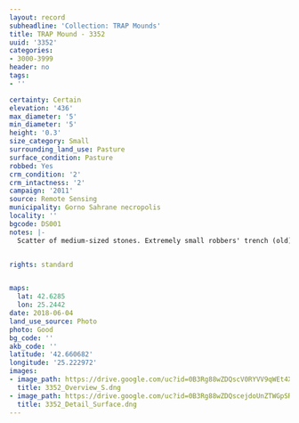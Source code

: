 ```yaml
---
layout: record
subheadline: 'Collection: TRAP Mounds'
title: TRAP Mound - 3352
uuid: '3352'
categories:
- 3000-3999
header: no
tags:
- ''

certainty: Certain
elevation: '436'
max_diameter: '5'
min_diameter: '5'
height: '0.3'
size_category: Small
surrounding_land_use: Pasture
surface_condition: Pasture
robbed: Yes
crm_condition: '2'
crm_intactness: '2'
campaign: '2011'
source: Remote Sensing
municipality: Gorno Sahrane necropolis
locality: ''
bgcode: DS001
notes: |-
  Scatter of medium-sized stones. Extremely small robbers' trench (old).


rights: standard


maps:
  lat: 42.6285
  lon: 25.2442
date: 2018-06-04
land_use_source: Photo
photo: Good
bg_code: ''
akb_code: ''
latitude: '42.660682'
longitude: '25.222972'
images:
- image_path: https://drive.google.com/uc?id=0B3Rg88wZDQscV0RYVV9qWEt4X1k
  title: 3352_Overview_S.dng
- image_path: https://drive.google.com/uc?id=0B3Rg88wZDQscejdoUnZTWGpSR2c
  title: 3352_Detail_Surface.dng
---
```

